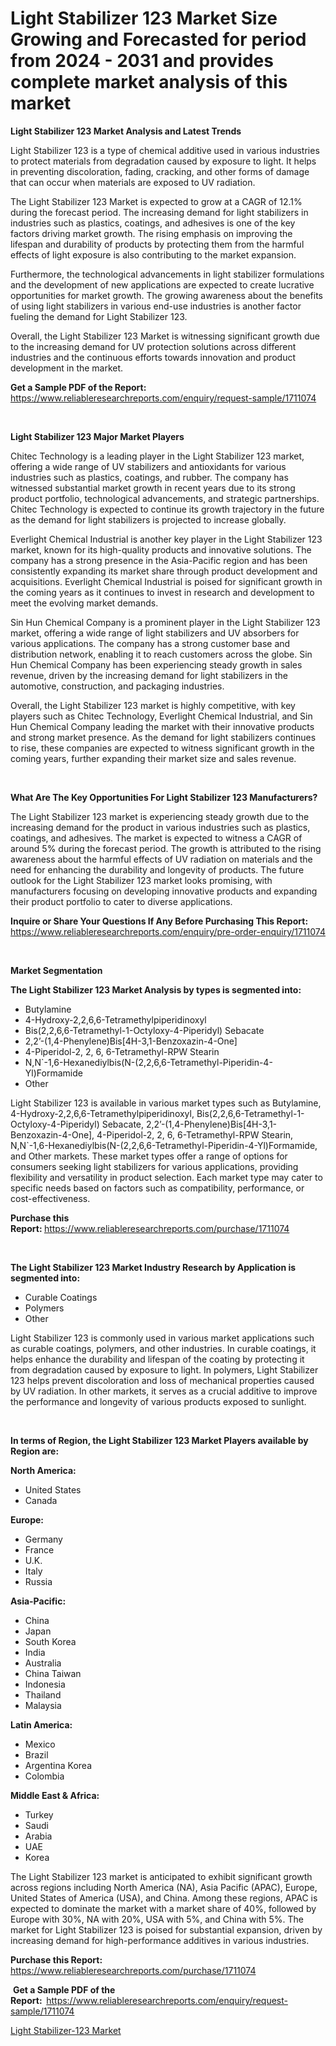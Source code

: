 <p><h1>Light Stabilizer 123 Market Size Growing and Forecasted for period from 2024 - 2031 and provides complete market analysis of this market</h1></p><p><strong>Light Stabilizer 123 Market Analysis and Latest Trends</strong></p>
<p><p>Light Stabilizer 123 is a type of chemical additive used in various industries to protect materials from degradation caused by exposure to light. It helps in preventing discoloration, fading, cracking, and other forms of damage that can occur when materials are exposed to UV radiation.</p><p>The Light Stabilizer 123 Market is expected to grow at a CAGR of 12.1% during the forecast period. The increasing demand for light stabilizers in industries such as plastics, coatings, and adhesives is one of the key factors driving market growth. The rising emphasis on improving the lifespan and durability of products by protecting them from the harmful effects of light exposure is also contributing to the market expansion.</p><p>Furthermore, the technological advancements in light stabilizer formulations and the development of new applications are expected to create lucrative opportunities for market growth. The growing awareness about the benefits of using light stabilizers in various end-use industries is another factor fueling the demand for Light Stabilizer 123.</p><p>Overall, the Light Stabilizer 123 Market is witnessing significant growth due to the increasing demand for UV protection solutions across different industries and the continuous efforts towards innovation and product development in the market.</p></p>
<p><strong>Get a Sample PDF of the Report:&nbsp;</strong> <a href="https://www.reliableresearchreports.com/enquiry/request-sample/1711074">https://www.reliableresearchreports.com/enquiry/request-sample/1711074</a></p>
<p>&nbsp;</p>
<p><strong>Light Stabilizer 123 Major Market Players</strong></p>
<p><p>Chitec Technology is a leading player in the Light Stabilizer 123 market, offering a wide range of UV stabilizers and antioxidants for various industries such as plastics, coatings, and rubber. The company has witnessed substantial market growth in recent years due to its strong product portfolio, technological advancements, and strategic partnerships. Chitec Technology is expected to continue its growth trajectory in the future as the demand for light stabilizers is projected to increase globally.</p><p>Everlight Chemical Industrial is another key player in the Light Stabilizer 123 market, known for its high-quality products and innovative solutions. The company has a strong presence in the Asia-Pacific region and has been consistently expanding its market share through product development and acquisitions. Everlight Chemical Industrial is poised for significant growth in the coming years as it continues to invest in research and development to meet the evolving market demands.</p><p>Sin Hun Chemical Company is a prominent player in the Light Stabilizer 123 market, offering a wide range of light stabilizers and UV absorbers for various applications. The company has a strong customer base and distribution network, enabling it to reach customers across the globe. Sin Hun Chemical Company has been experiencing steady growth in sales revenue, driven by the increasing demand for light stabilizers in the automotive, construction, and packaging industries.</p><p>Overall, the Light Stabilizer 123 market is highly competitive, with key players such as Chitec Technology, Everlight Chemical Industrial, and Sin Hun Chemical Company leading the market with their innovative products and strong market presence. As the demand for light stabilizers continues to rise, these companies are expected to witness significant growth in the coming years, further expanding their market size and sales revenue.</p></p>
<p>&nbsp;</p>
<p><strong>What Are The Key Opportunities For Light Stabilizer 123 Manufacturers?</strong></p>
<p><p>The Light Stabilizer 123 market is experiencing steady growth due to the increasing demand for the product in various industries such as plastics, coatings, and adhesives. The market is expected to witness a CAGR of around 5% during the forecast period. The growth is attributed to the rising awareness about the harmful effects of UV radiation on materials and the need for enhancing the durability and longevity of products. The future outlook for the Light Stabilizer 123 market looks promising, with manufacturers focusing on developing innovative products and expanding their product portfolio to cater to diverse applications.</p></p>
<p><strong>Inquire or Share Your Questions If Any Before Purchasing This Report:</strong> <a href="https://www.reliableresearchreports.com/enquiry/pre-order-enquiry/1711074">https://www.reliableresearchreports.com/enquiry/pre-order-enquiry/1711074</a></p>
<p>&nbsp;</p>
<p><strong>Market Segmentation</strong></p>
<p><strong>The Light Stabilizer 123 Market Analysis by types is segmented into:</strong></p>
<p><ul><li>Butylamine</li><li>4-Hydroxy-2,2,6,6-Tetramethylpiperidinoxyl</li><li>Bis(2,2,6,6-Tetramethyl-1-Octyloxy-4-Piperidyl) Sebacate</li><li>2,2’-(1,4-Phenylene)Bis[4H-3,1-Benzoxazin-4-One]</li><li>4-Piperidol-2, 2, 6, 6-Tetramethyl-RPW Stearin</li><li>N,N`-1,6-Hexanediylbis(N-(2,2,6,6-Tetramethyl-Piperidin-4-Yl)Formamide</li><li>Other</li></ul></p>
<p><p>Light Stabilizer 123 is available in various market types such as Butylamine, 4-Hydroxy-2,2,6,6-Tetramethylpiperidinoxyl, Bis(2,2,6,6-Tetramethyl-1-Octyloxy-4-Piperidyl) Sebacate, 2,2’-(1,4-Phenylene)Bis[4H-3,1-Benzoxazin-4-One], 4-Piperidol-2, 2, 6, 6-Tetramethyl-RPW Stearin, N,N`-1,6-Hexanediylbis(N-(2,2,6,6-Tetramethyl-Piperidin-4-Yl)Formamide, and Other markets. These market types offer a range of options for consumers seeking light stabilizers for various applications, providing flexibility and versatility in product selection. Each market type may cater to specific needs based on factors such as compatibility, performance, or cost-effectiveness.</p></p>
<p><strong>Purchase this Report:&nbsp;</strong><a href="https://www.reliableresearchreports.com/purchase/1711074">https://www.reliableresearchreports.com/purchase/1711074</a></p>
<p>&nbsp;</p>
<p><strong>The Light Stabilizer 123 Market Industry Research by Application is segmented into:</strong></p>
<p><ul><li>Curable Coatings</li><li>Polymers</li><li>Other</li></ul></p>
<p><p>Light Stabilizer 123 is commonly used in various market applications such as curable coatings, polymers, and other industries. In curable coatings, it helps enhance the durability and lifespan of the coating by protecting it from degradation caused by exposure to light. In polymers, Light Stabilizer 123 helps prevent discoloration and loss of mechanical properties caused by UV radiation. In other markets, it serves as a crucial additive to improve the performance and longevity of various products exposed to sunlight.</p></p>
<p>&nbsp;</p>
<p><strong>In terms of Region, the Light Stabilizer 123 Market Players available by Region are:</strong></p>
<p>
    <p> <strong> North America: </strong>
        <ul>
            <li>United States</li>
            <li>Canada</li>
        </ul>
        </p> 
    <p> <strong> Europe: </strong>
        <ul>
            <li>Germany</li>
            <li>France</li>
            <li>U.K.</li>
            <li>Italy</li>
            <li>Russia</li>
        </ul>
        </p> 
    <p> <strong> Asia-Pacific: </strong>
        <ul>
            <li>China</li>
            <li>Japan</li>
            <li>South Korea</li>
            <li>India</li>
            <li>Australia</li>
            <li>China Taiwan</li>
            <li>Indonesia</li>
            <li>Thailand</li>
            <li>Malaysia</li>
        </ul>
        </p> 
    <p> <strong> Latin America: </strong>
        <ul>
            <li>Mexico</li>
            <li>Brazil</li>
            <li>Argentina Korea</li>
            <li>Colombia</li>
        </ul>
        </p> 
    <p> <strong> Middle East & Africa: </strong>
        <ul>
            <li>Turkey</li>
            <li>Saudi</li>
            <li>Arabia</li>
            <li>UAE</li>
            <li>Korea</li>
        </ul>
    </p>
    </p>
<p><p>The Light Stabilizer 123 market is anticipated to exhibit significant growth across regions including North America (NA), Asia Pacific (APAC), Europe, United States of America (USA), and China. Among these regions, APAC is expected to dominate the market with a market share of 40%, followed by Europe with 30%, NA with 20%, USA with 5%, and China with 5%. The market for Light Stabilizer 123 is poised for substantial expansion, driven by increasing demand for high-performance additives in various industries.</p></p>
<p><strong>Purchase this Report: </strong><a href="https://www.reliableresearchreports.com/purchase/1711074">https://www.reliableresearchreports.com/purchase/1711074</a></p>
<p>&nbsp;<strong>Get a Sample PDF of the Report:&nbsp;&nbsp;</strong><a href="https://www.reliableresearchreports.com/enquiry/request-sample/1711074">https://www.reliableresearchreports.com/enquiry/request-sample/1711074</a></p>
<p><strong></strong></p>
<p><p><a href="https://github.com/danielneavesallisons03mba/Market-Research-Report-List-1/blob/main/light-stabilizer-123-market.md">Light Stabilizer-123 Market</a></p></p>